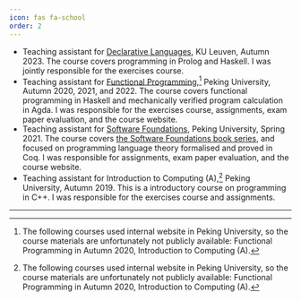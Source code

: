```yaml
---
icon: fas fa-school
order: 2
---
```


- Teaching assistant for [Declarative Languages](https://onderwijsaanbod.kuleuven.be/syllabi/e/H0N03AE.htm), KU Leuven, Autumn 2023. The course covers programming in Prolog and Haskell. I was jointly responsible for the exercises course.
- Teaching assistant for [Functional Programming](https://zhenjiang888.github.io/FP/2021/),[^1] Peking University, Autumn 2020, 2021, and 2022. The course covers functional programming in Haskell and mechanically verified program calculation in Agda. I was responsible for the exercises course, assignments, exam paper evaluation, and the course website.
- Teaching assistant for [Software Foundations](https://xiongyingfei.github.io/SF/2021/), Peking University, Spring 2021. The course covers [the Software Foundations book series](https://softwarefoundations.cis.upenn.edu/), and focused on programming language theory formalised and proved in Coq. I was responsible for assignments, exam paper evaluation, and the course website.
- Teaching assistant for Introduction to Computing (A),[^1] Peking University, Autumn 2019. This is a introductory course on programming in C++. I was responsible for the exercises course and assignments.

<hr>

[^1]: The following courses used internal website in Peking University, so the course materials are unfortunately not publicly available: Functional Programming in Autumn 2020, Introduction to Computing (A).
